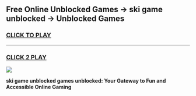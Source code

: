 
## Free Online Unblocked Games → ski game unblocked → Unblocked Games
<h3>
<a href="https://premium.freeplayer.one?title=ski_game_unblocked&ref=21F">CLICK TO PLAY</a></h3>
<hr>

<h3>
<a href="https://premium.freeplayer.one?title=ski_game_unblocked&ref=21F">CLICK 2 PLAY</a>
  
</h3>

<a href="https://premium.freeplayer.one?title=ski_game_unblocked&ref=21F/"><img src="https://clearcache.store/games.png"></a>


**ski game unblocked games unblocked: Your Gateway to Fun and Accessible Online Gaming**
